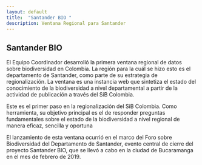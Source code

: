 ```yaml
---
layout: default
title:  "Santander BIO "
description: Ventana Regional para Santander
---
```


## Santander BIO 

El Equipo Coordinador desarrolló la primera ventana regional de datos sobre biodiversidad en Colombia. La región para la cuál se hizo esto es el departamento de Santander, como parte de su estrategia de regionalización. La ventana es una instancia web que sintetiza el estado del conocimiento de la biodiversidad a nivel departamental a partir de la actividad de publicación a través del SiB Colombia.

Este es el primer paso en la regionalización del SiB Colombia. Como herramienta, su objetivo principal es el de responder preguntas fundamentales sobre el estado de la biodiversidad a nivel regional de manera eficaz, sencilla y oportuna

El lanzamiento de esta ventana ocurrió en el marco del Foro sobre Biodiversidad del Departamento de Santander, evento central de cierre del proyecto Santander BIO, que se llevó a cabo en la ciudad de Bucaramanga en el mes de febrero de 2019.
